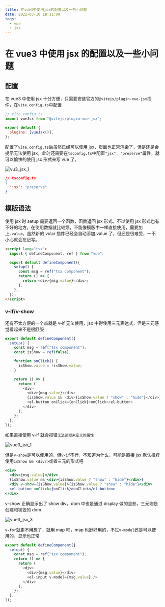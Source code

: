```yaml
---
title: 在vue3中使用jsx的配置以及一些小问题
date: 2022-03-10 18:11:00
tags:
  - vue
  - jsx
---
```


# 在 vue3 中使用 jsx 的配置以及一些小问题

## 配置

在 vue3 中使用 jsx 十分方便，只需要安装官方的`@vitejs/plugin-vue-jsx`插件，在`vite.config.ts`中配置

```js
// vite.config.ts
import vueJsx from "@vitejs/plugin-vue-jsx";

export default {
  plugins: [vueJsx()],
};
```

配置了`vite.config.ts`后虽然已经可以使用 jsx，页面也正常渲染了，但是还是会提示无法使用 jsx，此时还需要在`tsconfig.ts`中配置`"jsx": "preserve"`属性，就可以愉快的使用 jsx 形式来写 vue 了。

![vu3_jsx_1](/images/blog/vu3_jsx_1.png)

```json
// tsconfig.ts
{
  "jsx": "preserve"
}
```

## 模版语法

使用 jsx 时 setup 需要返回一个函数，函数返回 jsx 形式。不过使用 jsx 形式也有不好的地方，在使用数据就比较烦，不能像模版中一样直接使用，需要加上`.value`，虽然新的 volar 插件已经会自动添加.value 了，但还是很难受，一不小心就会忘记写。

```html
<script lang="tsx">
  import { defineComponent, ref } from "vue";

  export default defineComponent({
    setup() {
      const msg = ref("tsx component");
      return () => {
        return <div>{msg.value}</div>;
      };
    },
  });
</script>
```

### v-if/v-show

还有不太方便的一个点就是 v-if 无法使用，jsx 中得使用三元表达式，但是三元感觉看起来不是很舒服

```ts
export default defineComponent({
  setup() {
    const msg = ref("tsx component");
    const isShow = ref(false);

    function onClick() {
      isShow.value = !isShow.value;
    }

    return () => {
      return (
        <div>
          <div>{msg.value}</div>
          {isShow.value && <div>{isShow.value ? "show" : "hide"}</div>}
          <el-button onClick={onClick}>onClick</el-button>
        </div>
      );
    };
  },
});
```

如果直接使用 v-if 就会报错`无法读取未定义的属性`

![vue3_jsx_1](/images/blog/vue3_jsx_1.png)

但是`v-show`是可以使用的，但`v-if`不行，不知道为什么，可能是直接 jsx 默认推荐使用`isShow && <div/>`或者三元的形式吧

```jsx
<div>
  <div>{msg.value}</div>
  {isShow.value && <div>{isShow.value ? "show" : "hide"}</div>}
  <div v-show={isShow.value}>{isShow.value ? "show" : "hide"}</div>
  <el-button onClick={onClick}>onClick</el-button>
</div>
```

v-show 正确显示出了 show div，dom 中也是通过 display 做的显影，三元则是创建和销毁的 dom

![vue3_jsx_3](/images/blog/vue3_jsx_3.png)


`v-for`就更不用想了，就用 map 吧，map 也挺好用的，不过`v-model`还是可以使用的，显示也正常

```ts
export default defineComponent({
  setup() {
    const msg = ref("tsx component");
    return () => {
      return (
        <div>
          <div>{msg.value}</div>
          <el-input v-model={msg.value} />
        </div>
      );
    };
  },
});
```
